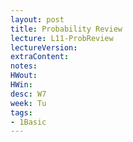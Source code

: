 ```yaml
---
layout: post
title: Probability Review
lecture: L11-ProbReview
lectureVersion: 
extraContent:
notes:
HWout: 
HWin:  
desc: W7
week: Tu
tags:
- 1Basic
---
```

